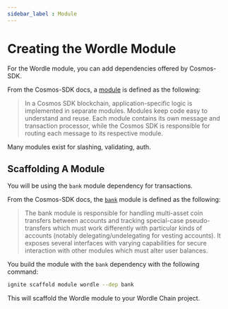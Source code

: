```yaml
---
sidebar_label : Module
---
```


# Creating the Wordle Module

For the Wordle module, you can add dependencies offered by Cosmos-SDK.

From the Cosmos-SDK docs, a [module](https://docs.ignite.com/guide/nameservice#cosmos-sdk-modules)
is defined as the following:

> In a Cosmos SDK blockchain, application-specific logic
  is implemented in separate modules. Modules keep code easy
  to understand and reuse. Each module contains its own message
  and transaction processor, while the Cosmos SDK is responsible
  for routing each message to its respective module.

Many modules exist for slashing, validating, auth.

## Scaffolding A Module

You will be using the `bank` module dependency for transactions.

From the Cosmos-SDK docs, the [`bank`](https://docs.cosmos.network/master/modules/bank/)
module is defined as the following:

> The bank module is responsible for handling multi-asset coin
  transfers between accounts and tracking special-case pseudo-transfers
  which must work differently with particular kinds of accounts
  (notably delegating/undelegating for vesting accounts). It exposes
  several interfaces with varying capabilities for secure interaction
  with other modules which must alter user balances.

You build the module with the `bank` dependency with the following command:

```sh
ignite scaffold module wordle --dep bank
```

This will scaffold the Wordle module to your Wordle Chain project.
